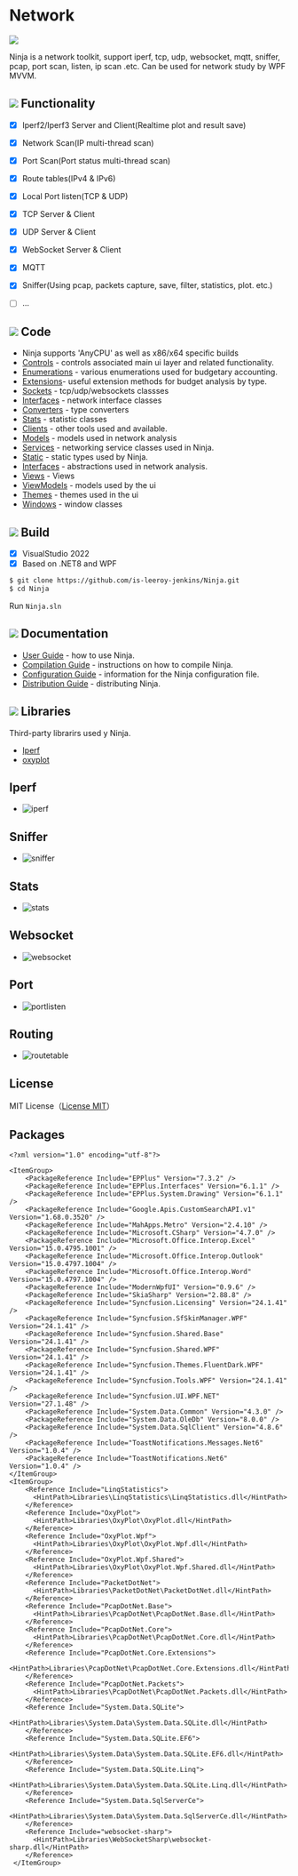 # Network

![](https://github.com/is-leeroy-jenkins/Ninja/blob/master/Resources/Assets/GitHubImages/ProjectTemplate.png)

Ninja is a network toolkit, support iperf, tcp, udp, websocket, 
mqtt, sniffer, pcap, port scan, listen, ip scan .etc.
Can be used  for network study by WPF MVVM.


## ![](https://github.com/is-leeroy-jenkins/Ninja/blob/master/Resources/Assets/GitHubImages/features.png)  Functionality

- [x] Iperf2/Iperf3 Server and Client(Realtime plot and result save)
- [x] Network Scan(IP multi-thread scan)
- [x] Port Scan(Port status multi-thread scan)
- [x] Route tables(IPv4 & IPv6)
- [x] Local Port listen(TCP & UDP)
- [x] TCP Server & Client
- [x] UDP Server & Client
- [x] WebSocket Server & Client
- [x] MQTT
- [x] Sniffer(Using pcap, packets capture, save, filter, statistics, plot. etc.)
- [ ] ...


## ![](https://github.com/is-leeroy-jenkins/Ninja/blob/master/Resources/Assets/GitHubImages/csharp.png)  Code

- Ninja supports 'AnyCPU' as well as x86/x64 specific builds
- [Controls](https://github.com/is-leeroy-jenkins/Ninja/tree/master/UI/Controls) - controls associated main ui layer and related functionality.
- [Enumerations](https://github.com/is-leeroy-jenkins/Ninja/tree/master/Enumerations) - various enumerations used for budgetary accounting.
- [Extensions](https://github.com/is-leeroy-jenkins/Ninja/tree/master/Extensions)- useful extension methods for budget analysis by type.
- [Sockets](https://github.com/is-leeroy-jenkins/Ninja/tree/master/Network/Sockets) - tcp/udp/websockets classses
- [Interfaces](https://github.com/is-leeroy-jenkins/Ninja/tree/master/Network/Sockets) - network interface classes
- [Converters](https://github.com/is-leeroy-jenkins/Ninja/tree/master/Network/Converters) - type converters 
- [Stats](https://github.com/is-leeroy-jenkins/Ninja/tree/master/Network/Stats) - statistic classes 
- [Clients](https://github.com/is-leeroy-jenkins/Ninja/tree/master/Clients) - other tools used and available.
- [Models](https://github.com/is-leeroy-jenkins/Ninja/tree/master/Network/Models) - models used in network analysis
- [Services](https://github.com/is-leeroy-jenkins/Ninja/tree/master/Services) - networking service classes used in Ninja.
- [Static](https://github.com/is-leeroy-jenkins/Ninja/tree/master/Static) - static types used by Ninja.
- [Interfaces](https://github.com/is-leeroy-jenkins/Ninja/tree/master/Network/Interfaces) - abstractions used in network analysis.
- [Views](https://github.com/is-leeroy-jenkins/Ninja/tree/master/UI/Views) - Views
- [ViewModels](https://github.com/is-leeroy-jenkins/Ninja/tree/master/UI/ViewModels) - models used by the ui
- [Themes](https://github.com/is-leeroy-jenkins/Ninja/tree/master/UI/Themes) - themes used in the ui
- [Windows](https://github.com/is-leeroy-jenkins/Ninja/tree/master/UI/Windows) - window classes

## ![](https://github.com/is-leeroy-jenkins/Ninja/blob/master/Resources/Assets/GitHubImages/tools.png)  Build

- [x] VisualStudio 2022
- [x] Based on .NET8 and WPF

```bash
$ git clone https://github.com/is-leeroy-jenkins/Ninja.git
$ cd Ninja
```
Run `Ninja.sln`


## ![](https://github.com/is-leeroy-jenkins/Ninja/blob/master/Resources/Assets/GitHubImages/documentation.png)  Documentation

- [User Guide](Resources/Github/Users.md) - how to use Ninja.
- [Compilation Guide](Resources/Github/Compilation.md) - instructions on how to compile Ninja.
- [Configuration Guide](Resources/Github/Configuration.md) - information for the Ninja configuration file. 
- [Distribution Guide](Resources/Github/Distribution.md) -  distributing Ninja.



## ![](https://github.com/is-leeroy-jenkins/Ninja/blob/master/Resources/Assets/GitHubImages/library.png)  Libraries
Third-party librarirs used y Ninja.
* [Iperf](https://github.com/esnet/iperf)
* [oxyplot](https://github.com/oxyplot/oxyplot)

## Iperf
- ![iperf](https://github.com/is-leeroy-jenkins/Ninja/blob/master/Resources/Assets/DemoImages/iperf.png)

## Sniffer
- ![sniffer](https://github.com/is-leeroy-jenkins/Ninja/blob/master/Resources/Assets/DemoImages/sniffer.png)

## Stats
- ![stats](https://github.com/is-leeroy-jenkins/Ninja/blob/master/Resources/Assets/DemoImages/snifferstats.png)

## Websocket
- ![websocket](https://github.com/is-leeroy-jenkins/Ninja/blob/master/Resources/Assets/DemoImages/websocket.png)

## Port
- ![portlisten](https://github.com/is-leeroy-jenkins/Ninja/blob/master/Resources/Assets/DemoImages/portlisten.png)

## Routing
- ![routetable](https://github.com/is-leeroy-jenkins/Ninja/blob/master/Resources/Assets/DemoImages/routetable.png)

## License

MIT License（[License MIT](./LICENSE)）


## Packages
```
<?xml version="1.0" encoding="utf-8"?>

<ItemGroup>    
    <PackageReference Include="EPPlus" Version="7.3.2" />
    <PackageReference Include="EPPlus.Interfaces" Version="6.1.1" />
    <PackageReference Include="EPPlus.System.Drawing" Version="6.1.1" />
    <PackageReference Include="Google.Apis.CustomSearchAPI.v1" Version="1.68.0.3520" />
    <PackageReference Include="MahApps.Metro" Version="2.4.10" />
    <PackageReference Include="Microsoft.CSharp" Version="4.7.0" />
    <PackageReference Include="Microsoft.Office.Interop.Excel" Version="15.0.4795.1001" />
    <PackageReference Include="Microsoft.Office.Interop.Outlook" Version="15.0.4797.1004" />
    <PackageReference Include="Microsoft.Office.Interop.Word" Version="15.0.4797.1004" />
    <PackageReference Include="ModernWpfUI" Version="0.9.6" />
    <PackageReference Include="SkiaSharp" Version="2.88.8" />
    <PackageReference Include="Syncfusion.Licensing" Version="24.1.41" />
    <PackageReference Include="Syncfusion.SfSkinManager.WPF" Version="24.1.41" />
    <PackageReference Include="Syncfusion.Shared.Base" Version="24.1.41" />
    <PackageReference Include="Syncfusion.Shared.WPF" Version="24.1.41" />
    <PackageReference Include="Syncfusion.Themes.FluentDark.WPF" Version="24.1.41" />
    <PackageReference Include="Syncfusion.Tools.WPF" Version="24.1.41" />
    <PackageReference Include="Syncfusion.UI.WPF.NET" Version="27.1.48" />
    <PackageReference Include="System.Data.Common" Version="4.3.0" />
    <PackageReference Include="System.Data.OleDb" Version="8.0.0" />
    <PackageReference Include="System.Data.SqlClient" Version="4.8.6" />
    <PackageReference Include="ToastNotifications.Messages.Net6" Version="1.0.4" />
    <PackageReference Include="ToastNotifications.Net6" Version="1.0.4" />
</ItemGroup>  
<ItemGroup>
    <Reference Include="LinqStatistics">
      <HintPath>Libraries\LinqStatistics\LinqStatistics.dll</HintPath>
    </Reference>
    <Reference Include="OxyPlot">
      <HintPath>Libraries\OxyPlot\OxyPlot.dll</HintPath>
    </Reference>
    <Reference Include="OxyPlot.Wpf">
      <HintPath>Libraries\OxyPlot\OxyPlot.Wpf.dll</HintPath>
    </Reference>
    <Reference Include="OxyPlot.Wpf.Shared">
      <HintPath>Libraries\OxyPlot\OxyPlot.Wpf.Shared.dll</HintPath>
    </Reference>
    <Reference Include="PacketDotNet">
      <HintPath>Libraries\PacketDotNet\PacketDotNet.dll</HintPath>
    </Reference>
    <Reference Include="PcapDotNet.Base">
      <HintPath>Libraries\PcapDotNet\PcapDotNet.Base.dll</HintPath>
    </Reference>
    <Reference Include="PcapDotNet.Core">
      <HintPath>Libraries\PcapDotNet\PcapDotNet.Core.dll</HintPath>
    </Reference>
    <Reference Include="PcapDotNet.Core.Extensions">
      <HintPath>Libraries\PcapDotNet\PcapDotNet.Core.Extensions.dll</HintPath>
    </Reference>
    <Reference Include="PcapDotNet.Packets">
      <HintPath>Libraries\PcapDotNet\PcapDotNet.Packets.dll</HintPath>
    </Reference>
    <Reference Include="System.Data.SQLite">
      <HintPath>Libraries\System.Data\System.Data.SQLite.dll</HintPath>
    </Reference>
    <Reference Include="System.Data.SQLite.EF6">
      <HintPath>Libraries\System.Data\System.Data.SQLite.EF6.dll</HintPath>
    </Reference>
    <Reference Include="System.Data.SQLite.Linq">
      <HintPath>Libraries\System.Data\System.Data.SQLite.Linq.dll</HintPath>
    </Reference>
    <Reference Include="System.Data.SqlServerCe">
      <HintPath>Libraries\System.Data\System.Data.SqlServerCe.dll</HintPath>
    </Reference>
    <Reference Include="websocket-sharp">
      <HintPath>Libraries\WebSocketSharp\websocket-sharp.dll</HintPath>
    </Reference>
 </ItemGroup>
```